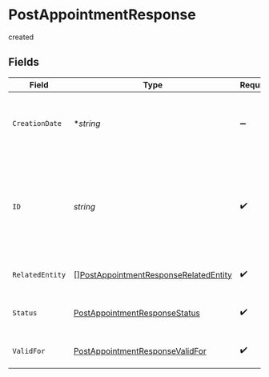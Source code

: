 # PostAppointmentResponse

created


## Fields

| Field                                                                                                          | Type                                                                                                           | Required                                                                                                       | Description                                                                                                    | Example                                                                                                        |
| -------------------------------------------------------------------------------------------------------------- | -------------------------------------------------------------------------------------------------------------- | -------------------------------------------------------------------------------------------------------------- | -------------------------------------------------------------------------------------------------------------- | -------------------------------------------------------------------------------------------------------------- |
| `CreationDate`                                                                                                 | **string*                                                                                                      | :heavy_minus_sign:                                                                                             | Indicates the creation date for the given request. Format is TMF date.                                         | 2022-03-07T14:56:21.000Z                                                                                       |
| `ID`                                                                                                           | *string*                                                                                                       | :heavy_check_mark:                                                                                             | Appointment ID for the confirmed appointment.</br>This ID should be used in the request for the order journey. | 1234567812                                                                                                     |
| `RelatedEntity`                                                                                                | [][PostAppointmentResponseRelatedEntity](../../models/shared/postappointmentresponserelatedentity.md)          | :heavy_check_mark:                                                                                             | List of related entities.                                                                                      |                                                                                                                |
| `Status`                                                                                                       | [PostAppointmentResponseStatus](../../models/shared/postappointmentresponsestatus.md)                          | :heavy_check_mark:                                                                                             | Indicates the <i>status</i> of the requested slot.                                                             | inProgress                                                                                                     |
| `ValidFor`                                                                                                     | [PostAppointmentResponseValidFor](../../models/shared/postappointmentresponsevalidfor.md)                      | :heavy_check_mark:                                                                                             | List of requested time slots.                                                                                  |                                                                                                                |